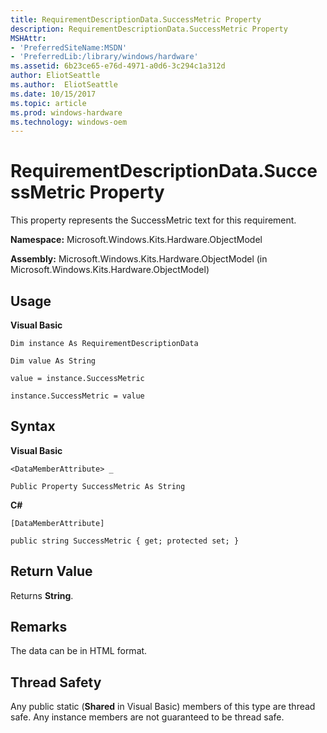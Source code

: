 ```yaml
---
title: RequirementDescriptionData.SuccessMetric Property
description: RequirementDescriptionData.SuccessMetric Property
MSHAttr:
- 'PreferredSiteName:MSDN'
- 'PreferredLib:/library/windows/hardware'
ms.assetid: 6b23ce65-e76d-4971-a0d6-3c294c1a312d
author: EliotSeattle
ms.author:  EliotSeattle
ms.date: 10/15/2017
ms.topic: article
ms.prod: windows-hardware
ms.technology: windows-oem
---
```


# RequirementDescriptionData.SuccessMetric Property


This property represents the SuccessMetric text for this requirement.

**Namespace:** Microsoft.Windows.Kits.Hardware.ObjectModel

**Assembly:** Microsoft.Windows.Kits.Hardware.ObjectModel (in Microsoft.Windows.Kits.Hardware.ObjectModel)

## <span id="Usage"></span><span id="usage"></span><span id="USAGE"></span>Usage


**Visual Basic**

`Dim instance As RequirementDescriptionData`

`Dim value As String`

`value = instance.SuccessMetric`

`instance.SuccessMetric = value`

## <span id="Syntax"></span><span id="syntax"></span><span id="SYNTAX"></span>Syntax


**Visual Basic**

`<DataMemberAttribute> _`

`Public Property SuccessMetric As String`

**C#**

`[DataMemberAttribute]`

`public string SuccessMetric { get; protected set; }`

## <span id="Return_Value"></span><span id="return_value"></span><span id="RETURN_VALUE"></span>Return Value


Returns **String**.

## <span id="Remarks"></span><span id="remarks"></span><span id="REMARKS"></span>Remarks


The data can be in HTML format.

## <span id="Thread_Safety"></span><span id="thread_safety"></span><span id="THREAD_SAFETY"></span>Thread Safety


Any public static (**Shared** in Visual Basic) members of this type are thread safe. Any instance members are not guaranteed to be thread safe.

 

 







